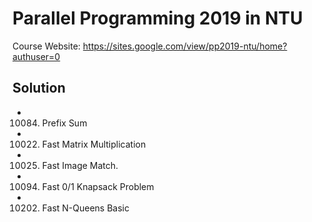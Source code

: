 # Parallel Programming 2019 in NTU
Course Website: https://sites.google.com/view/pp2019-ntu/home?authuser=0


## Solution

* 10084. Prefix Sum
* 10022. Fast Matrix Multiplication
* 10025. Fast Image Match.
* 10094. Fast 0/1 Knapsack Problem
* 10202. Fast N-Queens Basic
